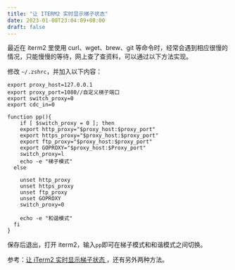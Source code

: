 ```yaml
---
title: "让 ITERM2 实时显示梯子状态"
date: 2023-01-08T23:04:09+08:00
draft: false
---
```


最近在 iterm2 里使用 curl、wget、brew、git 等命令时，经常会遇到相应很慢的情况，只能慢慢的等待，网上查了查资料，可以通过以下方法实现。

修改 `~/.zshrc`，并加入以下内容：

```hljs
export proxy_host=127.0.0.1
export proxy_port=1080//自定义梯子端口
export switch_proxy=0
export cdc_in=0
 
function pp(){
	if [ $switch_proxy = 0 ]; then
    export http_proxy="$proxy_host:$proxy_port"
    export https_proxy="$proxy_host:$proxy_port"
    export ftp_proxy="$proxy_host:$proxy_port"
    export GOPROXY="$proxy_host:$Proxy_port"
    switch_proxy=l
    echo -e "梯子模式"
  else
 
    unset http_proxy
    unset https_proxy
    unset ftp_proxy
    unset GOPROXY
    switch_proxy=0
 
    echo -e "和谐模式"
  fi
}
```

保存后退出，打开 iterm2，输入`pp`即可在梯子模式和和谐模式之间切换。

参考：[让 iTerm2 实时显示梯子状态 ](https://tin6.com/post/how-iterm2-show-current-proxy-status/)，还有另外两种方法。
